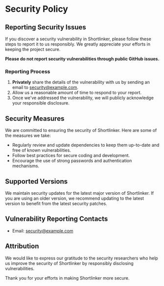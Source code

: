 # Security Policy

## Reporting Security Issues

If you discover a security vulnerability in Shortlinker, please follow these steps to report it to us responsibly. We greatly appreciate your efforts in keeping the project secure.

**Please do not report security vulnerabilities through public GitHub issues.**

### Reporting Process

1. **Privately** share the details of the vulnerability with us by sending an email to [security@example.com](mailto:security@example.com).
2. Allow us a reasonable amount of time to respond to your report.
3. Once we've addressed the vulnerability, we will publicly acknowledge your responsible disclosure.

## Security Measures

We are committed to ensuring the security of Shortlinker. Here are some of the measures we take:

- Regularly review and update dependencies to keep them up-to-date and free of known vulnerabilities.
- Follow best practices for secure coding and development.
- Encourage the use of strong passwords and authentication mechanisms.

## Supported Versions

We maintain security updates for the latest major version of Shortlinker. If you are using an older version, we recommend updating to the latest version to benefit from the latest security patches.

## Vulnerability Reporting Contacts

- Email: [security@example.com](mailto:danylobodnar96@gmail.com)

## Attribution

We would like to express our gratitude to the security researchers who help us improve the security of Shortlinker by responsibly disclosing vulnerabilities.

Thank you for your efforts in making Shortlinker more secure.
